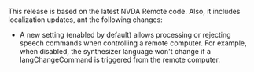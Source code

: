 This release is based on the latest NVDA Remote code. Also, it includes localization updates, ant the following changes:

* A new setting (enabled by default) allows processing or rejecting speech commands when controlling a remote computer. For example, when disabled, the synthesizer language won't change if a langChangeCommand is triggered from the remote computer.